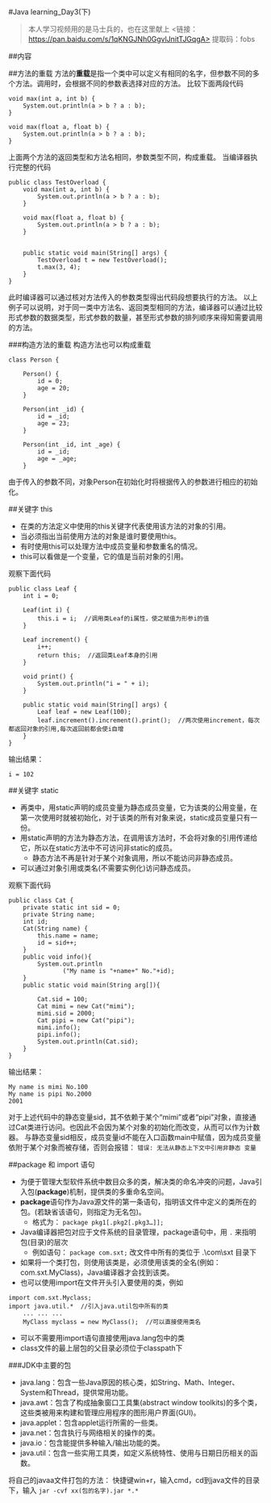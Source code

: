 #Java learning_Day3(下)
>本人学习视频用的是马士兵的，也在这里献上
><链接：https://pan.baidu.com/s/1qKNGJNh0GgvlJnitTJGqgA>
提取码：fobs

##内容

##方法的重载
方法的**重载**是指一个类中可以定义有相同的名字，但参数不同的多个方法。调用时，会根据不同的参数表选择对应的方法。
比较下面两段代码
```
void max(int a, int b) {
	System.out.println(a > b ? a : b);
}
```
```
void max(float a, float b) {
	System.out.println(a > b ? a : b);		
}

```
上面两个方法的返回类型和方法名相同，参数类型不同，构成重载。
当编译器执行完整的代码
```
public class TestOverload {
	void max(int a, int b) {
		System.out.println(a > b ? a : b);
	}

	void max(float a, float b) {
		System.out.println(a > b ? a : b);		
	}


	public static void main(String[] args) {
		TestOverload t = new TestOverload();
		t.max(3, 4);
	}
}
```
此时编译器可以通过核对方法传入的参数类型得出代码段想要执行的方法。
以上例子可以说明，对于同一类中方法名、返回类型相同的方法，编译器可以通过比较形式参数的数据类型，形式参数的数量，甚至形式参数的排列顺序来得知需要调用的方法。

###构造方法的重载
构造方法也可以构成重载
```
class Person {
	
	Person() {
		id = 0;
		age = 20;
	}
	
	Person(int _id) {
		id = _id;
		age = 23;
	}
	
	Person(int _id, int _age) {
		id = _id;
		age = _age;
	}
```
由于传入的参数不同，对象Person在初始化时将根据传入的参数进行相应的初始化。

##关键字 this
- 在类的方法定义中使用的this关键字代表使用该方法的对象的引用。
- 当必须指出当前使用方法的对象是谁时要使用this。
- 有时使用this可以处理方法中成员变量和参数重名的情况。
- this可以看做是一个变量，它的值是当前对象的引用。

观察下面代码
```
public class Leaf {	
	int i = 0;

	Leaf(int i) {
		this.i = i;  //调用类Leaf的i属性，使之赋值为形参i的值
	}

	Leaf increment() {
		i++;
		return this;  //返回类Leaf本身的引用
	}
	
	void print() {
		System.out.println("i = " + i);
	}

	public static void main(String[] args) {
		Leaf leaf = new Leaf(100);
		leaf.increment().increment().print();  //两次使用increment，每次都返回对象的引用,每次返回前都会使i自增
	}
}
```
输出结果：
```
i = 102
```

##关键字 static
- 再类中，用static声明的成员变量为静态成员变量，它为该类的公用变量，在第一次使用时就被初始化，对于该类的所有对象来说，static成员变量只有一份。
- 用static声明的方法为静态方法，在调用该方法时，不会将对象的引用传递给它，所以在static方法中不可访问非static的成员。
  - 静态方法不再是针对于某个对象调用，所以不能访问非静态成员。
- 可以通过对象引用或类名(不需要实例化)访问静态成员。

观察下面代码
```
public class Cat {
    private static int sid = 0;
    private String name; 
    int id;
    Cat(String name) {
        this.name = name;  
        id = sid++;
    }
    public void info(){
        System.out.println
               ("My name is "+name+" No."+id);
    }
    public static void main(String arg[]){

        Cat.sid = 100;
        Cat mimi = new Cat("mimi");
        mimi.sid = 2000;
        Cat pipi = new Cat("pipi");
        mimi.info(); 
        pipi.info();
		System.out.println(Cat.sid);
    }
}

```
输出结果：
```
My name is mimi No.100
My name is pipi No.2000
2001
```
对于上述代码中的静态变量sid，其不依赖于某个“mimi”或者“pipi”对象，直接通过Cat类进行访问。也因此不会因为某个对象的初始化而改变，从而可以作为计数器。
与静态变量sid相反，成员变量id不能在入口函数main中赋值，因为成员变量依附于某个对象而被存储，否则会报错： `错误: 无法从静态上下文中引用非静态 变量`

##package 和 import 语句
- 为便于管理大型软件系统中数目众多的类，解决类的命名冲突的问题，Java引入包(**package**)机制，提供类的多重命名空间。
- **package**语句作为Java源文件的第一条语句，指明该文件中定义的类所在的包。(若缺省该语句，则指定为无名包)。
  - 格式为： `package pkg1[.pkg2[.pkg3…]];`
- Java编译器把包对应于文件系统的目录管理，package语句中，用 `.` 来指明包(目录)的层次
  - 例如语句： `package com.sxt;` 改文件中所有的类位于 .\com\sxt 目录下
- 如果将一个类打包，则使用该类是，必须使用该类的全名(例如：com.sxt.MyClass)，Java编译器才会找到该类。
- 也可以使用import在文件开头引入要使用的类，例如
```
import com.sxt.Myclass;
import java.util.*  //引入java.util包中所有的类
    ... ... ...
    MyClass myclass = new MyClass();  //可以直接使用类名
```
- 可以不需要用import语句直接使用java.lang包中的类
- class文件的最上层包的父目录必须位于classpath下

###JDK中主要的包
- java.lang：包含一些Java原因的核心类，如String、Math、Integer、System和Thread，提供常用功能。
- java.awt：包含了构成抽象窗口工具集(abstract window toolkits)的多个类，这些类被用来构建和管理应用程序的图形用户界面(GUI)。
- java.applet：包含applet运行所需的一些类。
- java.net：包含执行与网络相关的操作的类。
- java.io：包含能提供多种输入/输出功能的类。
- java.util：包含一些实用工具类，如定义系统特性、使用与日期日历相关的函数。

将自己的javaa文件打包的方法：
快捷键win+r，输入cmd，cd到java文件的目录下，输入 `jar -cvf xx(包的名字).jar *.*`